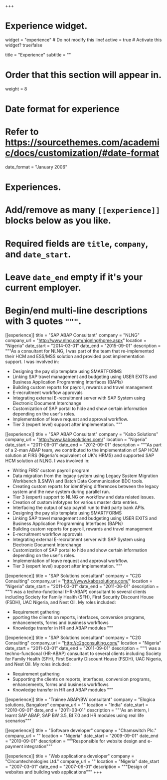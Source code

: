 +++
# Experience widget.
widget = "experience"  # Do not modify this line!
active = true  # Activate this widget? true/false

title = "Experience"
subtitle = ""

# Order that this section will appear in.
weight = 8

# Date format for experience
#   Refer to https://sourcethemes.com/academic/docs/customization/#date-format
date_format = "January 2006"

# Experiences.
#   Add/remove as many `[[experience]]` blocks below as you like.
#   Required fields are `title`, `company`, and `date_start`.
#   Leave `date_end` empty if it's your current employer.
#   Begin/end multi-line descriptions with 3 quotes `"""`.
[[experience]]
  title = "SAP ABAP Consultant"
  company = "NLNG"
  company_url = "http://www.nlng.com/nignlng/home.aspx"
  location = "Nigeria"
  date_start = "2014-03-01"
  date_end = "2015-09-01"
  description = """As a consultant for NLNG, I was part of the team that re-implemented their HCM and ESS/MSS solution and provided post implementation support.
 I was involved in:
* Designing the pay slip template using SMARTFORMS
* Linking SAP travel management and budgeting using USER EXITS and Business Application Programming Interfaces (BAPIs) 
* Building custom reports for payroll, rewards and travel management
* E-recruitment workflow approvals
* Integrating external E-recruitment server with SAP System using Electronic Document Interchange
* Customization of SAP portal to hide and show certain information depending on the user's roles.
* Implementation of leave request and approval workflow.
* Tier 3 (expert level) support after implementation.
 """

[[experience]]
  title = "SAP ABAP Consultant"
  company = "Kabo Solutions"
  company_url = "http://www.kabosolutions.com/"
  location = "Nigeria"
  date_start = "2011-09-01"
  date_end = "2012-09-01"
  description = """As part of a 2-man ABAP team, we contributed to the implementation of SAP HCM solution at FIRS (Nigeria's equivalent of UK's HRMS) and supported SAP HCM solution at NLNG.
 I was involved in:
 *	Writing FIRS' custom payroll program
 * Data migration from the legacy system using Legacy System Migration Workbench (LSMW) and Batch Data Communication BDC tools.
 * Creating custom reports for identifying differences between the legacy system and the new system during parallel run.
 *	Tier 3 (expert) support to NLNG on workflow and data related issues.
 * Creation of custom infotypes for various master data entries.
 * Interfacing the output of sap payroll run to third party bank APIs.
 * Designing the pay slip template using SMARTFORMS
 * Linking SAP travel management and budgeting using USER EXITS and Business Application Programming Interfaces (BAPIs) 
 * Building custom reports for payroll, rewards and travel management
 * E-recruitment workflow approvals
 * Integrating external E-recruitment server with SAP System using Electronic Document Interchange
 * Customization of SAP portal to hide and show certain information depending on the user's roles.
 * Implementation of leave request and approval workflow.
 * Tier 3 (expert level) support after implementation.
  """

[[experience]]
  title = "SAP Solutions consultant"
  company = "C2G Consulting"
  company_url = "http://www.kabosolutions.com/"
  location = "Nigeria"
  date_start = "2011-03-01"
  date_end = "2011-06-01"
  description = """I was a techno-functional (HR-ABAP) consultant to several clients including Society for Family Health (SFH), First Security Discount House (FSDH), UAC Nigeria, and Nest Oil.
 My roles included:
 * Requirement gathering 
 * pporting the clients on reports, interfaces, conversion programs, enhancements, forms and business workflows
 * Knowledge transfer in HR and ABAP modules 
  """

[[experience]]
  title = "SAP Solutions consultant"
  company = "C2G Consulting"
  company_url = "http://c2gconsulting.com/"
  location = "Nigeria"
  date_start = "2011-03-01"
  date_end = "2011-09-01"
  description = """I was a techno-functional (HR-ABAP) consultant to several clients including Society for Family Health (SFH), First Security Discount House (FSDH), UAC Nigeria, and Nest Oil.
 My roles included:
 * Requirement gathering 
 * Supporting the clients on reports, interfaces, conversion programs, enhancements, forms and business workflows
 * Knowledge transfer in HR and ABAP modules
  """
  
 [[experience]]
  title = "Trainee ABAP/BW consultant"
  company = "Elogica solutions, Bangalore"
  company_url = ""
  location = "India"
  date_start = "2010-09-01"
  date_end = "2011-03-01"
  description = """As an intern, I learnt SAP ABAP, SAP BW 3.5, BI 7.0 and HR modules using real life scenarios"""
 
 [[experience]]
  title = "Software developer"
  company = "Chamswitch Plc."
  company_url = ""
  location = "Nigeria"
  date_start = "2009-09-01"
  date_end = "2010-09-01"
  description = """Responsible for website design and e-payment integration"""
  
 [[experience]]
  title = "Web applications developer"
  company = "Circumtechnologies Ltd."
  company_url = ""
  location = "Nigeria"
  date_start = "2007-03-01"
  date_end = "2007-09-01"
  description = """Design of websites and building web applications"""
+++
